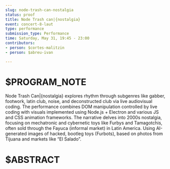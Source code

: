 ```yaml
---
slug: node-trash-can-nostalgia
status: proof
title: Node Trash can|{nostalgia}
event: concert-8-laut
type: performance
submission_type: Performance
time: Saturday, May 31, 19:45 - 23:00
contributors:
- person: $cortes-malitzin
- person: $abreu-ivan

---
```


# $PROGRAM_NOTE

Node Trash Can|{nostalgia} explores rhythm through subgenres like gabber, footwork,
latin club, noise, and deconstructed club via live audiovisual coding. The performance
combines DOM manipulation controlled by live coding with visuals implemented using
Node.js + Electron and various JS and CSS animation frameworks.
The narrative delves into 2000s nostalgia, focusing on mechatronic and cybernetic toys like
Furbys and Tamagotchis, often sold through the Fayuca (informal market) in Latin America.
Using AI-generated images of hacked, bootleg toys (Furbots), based on photos from Tijuana
and markets like “El Salado”.

# $ABSTRACT



